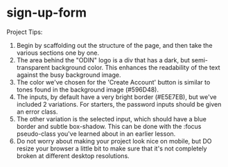 # sign-up-form
Project Tips:
1. Begin by scaffolding out the structure of the page, and then take the various sections one by one.
2. The area behind the "ODIN" logo is a div that has a dark, but semi-transparent background color. This enhances the readability of the text against the busy background image.
3. The color we've chosen for the 'Create Account' button is similar to tones found in the background image (#596D48).
4. The inputs, by default have a very bright border (#E5E7EB), but we've included 2 variations. For starters, the password inputs should be given an error class.
5. The other variation is the selected input, which should have a blue border and subtle box-shadow. This can be done with the :focus pseudo-class you've learned about in an earlier lesson. 
6. Do not worry about making your project look nice on mobile, but DO resize your browser a little bit to make sure that it's not completely broken at different desktop resolutions. 